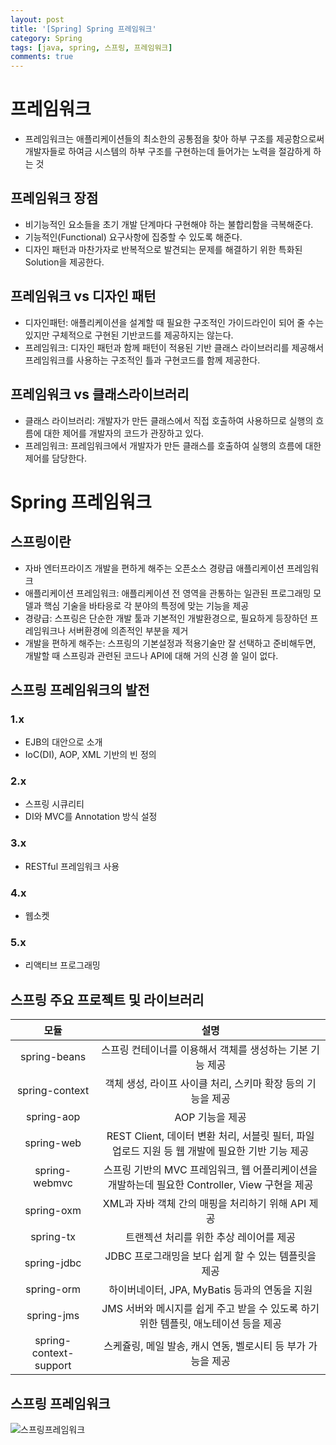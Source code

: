 ```yaml
---
layout: post
title: '[Spring] Spring 프레임워크'
category: Spring
tags: [java, spring, 스프링, 프레임워크]
comments: true
---
```


# 프레임워크
- 프레임워크는 애플리케이션들의 최소한의 공통점을 찾아 하부 구조를 제공함으로써 개발자들로 하여금 시스템의 하부 구조를 구현하는데 들어가는 노력을 절감하게 하는 것

## 프레임워크 장점
- 비기능적인 요소들을 초기 개발 단계마다 구현해야 하는 불합리함을 극복해준다.
- 기능적인(Functional) 요구사항에 집중할 수 있도록 해준다.
- 디자인 패턴과 마찬가자로 반복적으로 발견되는 문제를 해결하기 위한 특화된 Solution을 제공한다.

## 프레임워크 vs 디자인 패턴
- 디자인패턴: 애플리케이션을 설계할 때 필요한 구조적인 가이드라인이 되어 줄 수는 있지만 구체적으로 구현된 기반코드를 제공하지는 않는다.
- 프레임워크: 디자인 패턴과 함께 패턴이 적용된 기반 클래스 라이브러리를 제공해서 프레임워크를 사용하는 구조적인 틀과 구현코드를 함께 제공한다.

## 프레임워크 vs 클래스라이브러리
- 클래스 라이브러리: 개발자가 만든 클래스에서 직접 호출하여 사용하므로 실행의 흐름에 대한 제어를 개발자의 코드가 관장하고 있다.
- 프레임워크: 프레임워크에서 개발자가 만든 클래스를 호출하여 실행의 흐름에 대한 제어를 담당한다.

# Spring 프레임워크
## 스프링이란
- 자바 엔터프라이즈 개발을 편하게 해주는 오픈소스 경량급 애플리케이션 프레임워크
- 애플리케이션 프레임워크: 애플리케이션 전 영역을 관통하는 일관된 프로그래밍 모델과 핵심 기술을 바타응로 각 분야의 특정에 맞는 기능을 제공
- 경량급: 스프링은 단순한 개발 툴과 기본적인 개발환경으로, 필요하게 등장하던 프레임워크나 서버환경에 의존적인 부분을 제거
- 개발을 편하게 해주는: 스프링의 기본설정과 적용기술만 잘 선택하고 준비해두면, 개발할 때 스프링과 관련된 코드나 API에 대해 거의 신경 쓸 일이 없다.

## 스프링 프레임워크의 발전
### 1.x
- EJB의 대안으로 소개
- IoC(DI), AOP, XML 기반의 빈 정의

### 2.x
- 스프링 시큐리티
- DI와 MVC를 Annotation 방식 설정

### 3.x
- RESTful 프레임워크 사용

### 4.x
- 웹소켓

### 5.x
- 리액티브 프로그래밍

## 스프링 주요 프로젝트 및 라이브러리

모듈            | 설명
:-------------:|:-----------------:
spring-beans   | 스프링 컨테이너를 이용해서 객체를 생성하는 기본 기능 제공
spring-context | 객체 생성, 라이프 사이클 처리, 스키마 확장 등의 기능을 제공
spring-aop     | AOP 기능을 제공
spring-web     | REST Client, 데이터 변환 처리, 서블릿 필터, 파일 업로드 지원 등 웹 개발에 필요한 기반 기능 제공
spring-webmvc  | 스프링 기반의 MVC 프레임워크, 웹 어플리케이션을 개발하는데 필요한 Controller, View 구현을 제공
spring-oxm     | XML과 자바 객체 간의 매핑을 처리하기 위해 API 제공
spring-tx      | 트랜젝션 처리를 위한 추상 레이어를 제공
spring-jdbc    | JDBC 프로그래밍을 보다 쉽게 할 수 있는 템플릿을 제공
spring-orm     | 하이버네이터, JPA, MyBatis 등과의 연동을 지원
spring-jms     | JMS 서버와 메시지를 쉽게 주고 받을 수 있도록 하기 위한 템플릿, 애노테이션 등을 제공
spring-context-support | 스케쥴링, 메일 발송, 캐시 연동, 벨로시티 등 부가 가능을 제공

## 스프링 프레임워크
![스프링프레임워크](https://6kysqq.bn.files.1drv.com/y4mW-VQlytHNd06_hlYWEwSX9moE4ptX4Vs0UQTggGCb3reYJ6T9XFrcLVB9T5Zi8A0JSy-BuoBZd4ARWAcuZU6Cs8JjLznjPM8Pokrav_j45GL7spM8ZGfKTtM_2hr3xqbtitDQ5tb_dobzd10VzCnIH6zcGEj6WvUTKb-aH9Y1bf00wzGk40ba3yOPv5loAk0ZASfZDFpzj0_Mkm-PYOiTQ?width=581&height=448&cropmode=none)